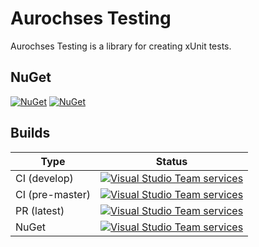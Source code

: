 # Aurochses Testing

Aurochses Testing is a library for creating xUnit tests.

## NuGet

[![NuGet](https://img.shields.io/nuget/v/Aurochses.Testing.svg?style=flat-square)](https://www.nuget.org/packages/Aurochses.Testing)
[![NuGet](https://img.shields.io/nuget/dt/Aurochses.Testing.svg?style=flat-square)](https://www.nuget.org/packages/Aurochses.Testing)

## Builds

Type            | Status 
----------------|--------
CI (develop)    | [![Visual Studio Team services](https://img.shields.io/vso/build/aurochses/784be346-9d3f-458f-95d8-5f1a8b5e1227/181.svg?style=flat-square)](https://aurochses.visualstudio.com/Aurochses.CSharp/_build/index?definitionId=181)
CI (pre-master) | [![Visual Studio Team services](https://img.shields.io/vso/build/aurochses/784be346-9d3f-458f-95d8-5f1a8b5e1227/182.svg?style=flat-square)](https://aurochses.visualstudio.com/Aurochses.CSharp/_build/index?definitionId=182)
PR (latest)     | [![Visual Studio Team services](https://img.shields.io/vso/build/aurochses/784be346-9d3f-458f-95d8-5f1a8b5e1227/183.svg?style=flat-square)](https://aurochses.visualstudio.com/Aurochses.CSharp/_build/index?definitionId=183)
NuGet           | [![Visual Studio Team services](https://img.shields.io/vso/build/aurochses/784be346-9d3f-458f-95d8-5f1a8b5e1227/184.svg?style=flat-square)](https://aurochses.visualstudio.com/Aurochses.CSharp/_build/index?definitionId=184)